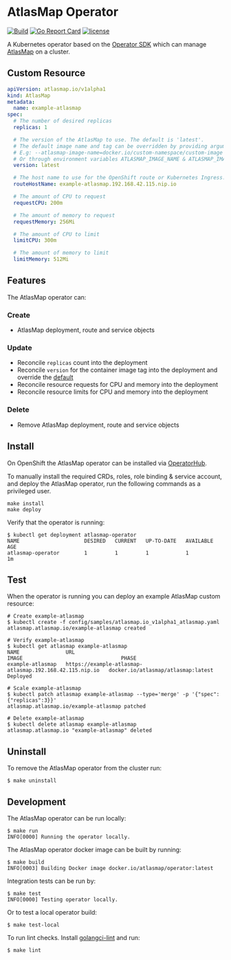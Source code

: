 # AtlasMap Operator

[![Build](https://github.com/atlasmap/atlasmap-operator/actions/workflows/build.yml/badge.svg)](https://github.com/atlasmap/atlasmap-operator/actions/workflows/build.yml)
[![Go Report Card](https://goreportcard.com/badge/github.com/atlasmap/atlasmap-operator)](https://goreportcard.com/report/github.com/atlasmap/atlasmap-operator)
[![license](https://img.shields.io/github/license/atlasmap/atlasmap-operator.svg)](http://www.apache.org/licenses/LICENSE-2.0)

A Kubernetes operator based on the [Operator SDK](https://github.com/operator-framework/operator-sdk) which can manage [AtlasMap](https://www.atlasmap.io/) on a cluster.

## Custom Resource

```yaml
apiVersion: atlasmap.io/v1alpha1
kind: AtlasMap
metadata:
  name: example-atlasmap
spec:
  # The number of desired replicas
  replicas: 1

  # The version of the AtlasMap to use. The default is 'latest'.
  # The default image name and tag can be overridden by providing arguments to the AtlasMap operator container
  # E.g: --atlasmap-image-name=docker.io/custom-namespace/custom-image --atlasmap-image-version=1.2.3
  # Or through environment variables ATLASMAP_IMAGE_NAME & ATLASMAP_IMAGE_VERSION
  version: latest

  # The host name to use for the OpenShift route or Kubernetes Ingress. If not specified, this is generated automatically
  routeHostName: example-atlasmap.192.168.42.115.nip.io

  # The amount of CPU to request
  requestCPU: 200m

  # The amount of memory to request
  requestMemory: 256Mi

  # The amount of CPU to limit
  limitCPU: 300m

  # The amount of memory to limit
  limitMemory: 512Mi
```

## Features

The AtlasMap operator can:

### Create
* AtlasMap deployment, route and service objects
### Update
* Reconcile `replicas` count into the deployment
* Reconcile `version` for the container image tag into the deployment and override the [default](https://hub.docker.com/r/atlasmap/atlasmap)
* Reconcile resource requests for CPU and memory into the deployment
* Reconcile resource limits for CPU and memory into the deployment
### Delete
* Remove AtlasMap deployment, route and service objects

## Install

On OpenShift the AtlasMap operator can be installed via [OperatorHub](https://operatorhub.io/operator/atlasmap-operator).

To manually install the required CRDs, roles, role binding & service account, and deploy the AtlasMap operator, run the following commands as a privileged user.

```console
make install
make deploy
```

Verify that the operator is running:

```console
$ kubectl get deployment atlasmap-operator
NAME                     DESIRED   CURRENT   UP-TO-DATE   AVAILABLE   AGE
atlasmap-operator        1         1         1            1           1m
```

## Test

When the operator is running you can deploy an example AtlasMap custom resource:

```console
# Create example-atlasmap
$ kubectl create -f config/samples/atlasmap.io_v1alpha1_atlasmap.yaml
atlasmap.atlasmap.io/example-atlasmap created

# Verify example-atlasmap
$ kubectl get atlasmap example-atlasmap
NAME               URL                                                       IMAGE                                PHASE
example-atlasmap   https://example-atlasmap-atlasmap.192.168.42.115.nip.io   docker.io/atlasmap/atlasmap:latest   Deployed

# Scale example-atlasmap
$ kubectl patch atlasmap example-atlasmap --type='merge' -p '{"spec":{"replicas":3}}'
atlasmap.atlasmap.io/example-atlasmap patched

# Delete example-atlasmap
$ kubectl delete atlasmap example-atlasmap
atlasmap.atlasmap.io "example-atlasmap" deleted
```

## Uninstall

To remove the AtlasMap operator from the cluster run:

```console
$ make uninstall
```

## Development

The AtlasMap operator can be run locally:

```console
$ make run
INFO[0000] Running the operator locally.
```

The AtlasMap operator docker image can be built by running:

```console
$ make build
INFO[0003] Building Docker image docker.io/atlasmap/operator:latest
```

Integration tests can be run by:

```console
$ make test
INFO[0000] Testing operator locally.
```

Or to test a local operator build:

```console
$ make test-local
```

To run lint checks. Install [golangci-lint](https://github.com/golangci/golangci-lint#install) and run:

```console
$ make lint
```

